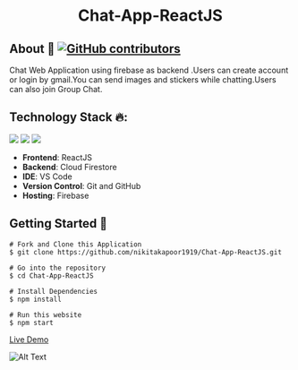 <b><h1 align=center> Chat-App-ReactJS </h1></b>

## <strong>About 🚩 [![GitHub contributors](https://img.shields.io/github/contributors/nikitakapoor1919/Chat-App-ReactJS.svg)](https://github.com/nikitakapoor1919/Chat-App-ReactJS/graphs/contributors/)</strong>
Chat Web Application using firebase as backend .Users can create account or login by gmail.You can send images and stickers while chatting.Users can also join Group Chat.

## <strong>Technology Stack 🔥:</strong>
<img src="https://img.shields.io/badge/reactjs%20-61DAFB.svg?&style=for-the-badge&logo=react&logoColor=blue"/> <img src="https://img.shields.io/badge/Firebase%20-%23404d59.svg?&style=for-the-badge&logo=firebase"> <img src="https://img.shields.io/badge/git%20-%23121011.svg?&style=for-the-badge&logo=git&logoColor=white&logoWidth=20">

- **Frontend**: ReactJS
- **Backend**: Cloud Firestore
- **IDE**: VS Code
- **Version Control**: Git and GitHub
- **Hosting**: Firebase

## <strong>Getting Started</strong> 🚀 
```
# Fork and Clone this Application
$ git clone https://github.com/nikitakapoor1919/Chat-App-ReactJS.git

# Go into the repository
$ cd Chat-App-ReactJS

# Install Dependencies
$ npm install

# Run this website 
$ npm start
```

<a href='https://react-chatapp-22693.firebaseapp.com/'>Live Demo</a>

![Alt Text](https://media4.giphy.com/media/ibdnpzxWVq2jAzJSPJ/200w.webp)

